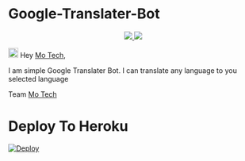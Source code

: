 # Google-Translater-Bot


  </a>
</p>
<p align="center">
  <a href="https://github.com/PR0FESS0R-99/Google-Translater-Bot/stargazers">
    <img src="https://img.shields.io/github/stars/PR0FESS0R-99/Google-Translater-Bot?style=social">

  </a>
  
  <a href="https://github.com/PR0FESS0R-99/Google-Translater-Bot/fork">
    <img src="https://img.shields.io/github/forks/PR0FESS0R-99/Google-Translater-Bot?label=Fork&style=social">

  </a>  
</p>

<img src="https://github.com/Mo-Tech-MRK-YT/Mo-Tech-MRK-YT/blob/main/gifs/Hi.gif" width="20px"> Hey [Mo Tech](https://Telegram.dog/Mo_Tech_Group),

I am simple Google Translater Bot.
I can translate any language to you selected language
 
  Team [Mo Tech](https://Telegram.dog/Mo_Tech_YT)

# Deploy To Heroku

[![Deploy](https://www.herokucdn.com/deploy/button.svg)](https://heroku.com/deploy?template=https://github.com/PR0FESS0R-99/Google-Translater-Bot)
